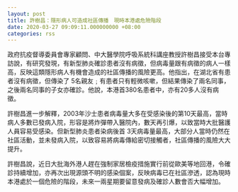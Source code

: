 ```yaml
---
layout: post
title: 許樹昌：隱形病人可造成社區傳播　現時本港處危險階段
date: 2020-03-27 09:09:11.000000000 +08:00
categories: rss
---
```


政府抗疫督導委員會專家顧問、中大醫學院呼吸系統科講座教授許樹昌接受本台專訪說，有研究發現，有新型肺炎確診患者沒有病徵，但病毒量跟有病徵的病人一樣高，反映這類隱形病人有機會造成的社區傳播的風險更高。他指出，在湖北省有患者沒有病徵，但傳染了 5名親友﹔有患者只有輕微咳嗽，但結果傳染了兩名同事，之後兩名同事的子女亦確診。他說，本港首380名患者中，亦有20多人沒有病徵。

許樹昌進一步解釋，2003年沙士患者病毒量大多在受感染後的第10天最高，當時病人多數已發病入院，形容是將炸彈帶入醫院內，數天再引爆，以致當時大批醫護人員容易受感染。但新型肺炎患者染病後首 3天病毒量最高，大部分人當時仍然在社區活動，並未發病入院，以致容易將病毒傳給密切接觸者，社區傳播的風險大大提升。

許樹昌說，近日大批海外港人趕在強制家居檢疫措施實行前從歐美等地回港，令確診持續增加，亦再次出現源頭不明的感染個案，反映病毒已在社區滲透，認為現時本港處於一個危險的階段，未來一兩星期要留意發病及確診人數會否大幅增加。
